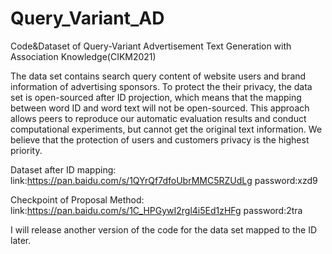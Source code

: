 # Query_Variant_AD
Code&amp;Dataset of Query-Variant Advertisement Text Generation with Association Knowledge(CIKM2021)

The data set contains search query content of website users and brand information of advertising sponsors. To protect the their privacy, the data set is open-sourced after ID projection, which means that the mapping between word ID and word text will not be open-sourced. This approach allows peers to reproduce our automatic evaluation results and conduct computational experiments, but cannot get the original text information. We believe that the protection of users and customers privacy is the highest priority.

Dataset after ID mapping:
link:https://pan.baidu.com/s/1QYrQf7dfoUbrMMC5RZUdLg  password:xzd9

Checkpoint of Proposal Method:
link:https://pan.baidu.com/s/1C_HPGywI2rgl4i5Ed1zHFg password:2tra

I will release another version of the code for the data set mapped to the ID later.

